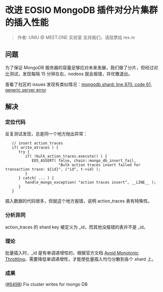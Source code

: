 # 改进 EOSIO MongoDB 插件对分片集群的插入性能

> 作者: UMU @ MEET.ONE 实验室
> 支持我们，请投票给 rex.m

## 问题

为了保证 MongoDB 服务器的容量足够应对未来发展，我们做了分片，但经过对比测试，发现每隔 15 分钟左右，nodeos 就会报错，并优雅退出。

查看了社区的 issues 发现有类似情况：[mongodb shard: line 870, code 61, generic server error](https://github.com/EOSIO/eos/issues/5488)

## 解决

### 定位代码

反复测试发现，总是同一个地方抛出异常：

```
   // insert action_traces
   if( write_atraces ) {
      try {
         if( !bulk_action_traces.execute() ) {
            EOS_ASSERT( false, chain::mongo_db_insert_fail,
                        "Bulk action traces insert failed for transaction trace: ${id}", ("id", t->id) );
         }
      } catch( ... ) {
         handle_mongo_exception( "action traces insert", __LINE__ );
      }
   }
```

插入数据的代码很多，但就这个地方报错，说明 action_traces 表有特殊性。

### 分析异同

action_traces 的 shard key 被定义为 _id，而其他没报错的表并不是 _id。

### 理论

批量插入时，_id 是有单调递增性的，根据官方文档 
[Avoid Monotonic Throttling](https://docs.mongodb.com/master/core/bulk-write-operations/#avoid-monotonic-throttling)，需要降低单调递增性，才能使批量插入均匀分散到各个 shard 上。

### 成果

([#6498](https://github.com/EOSIO/eos/pull/6498)) Fix cluster writes for mongo DB
